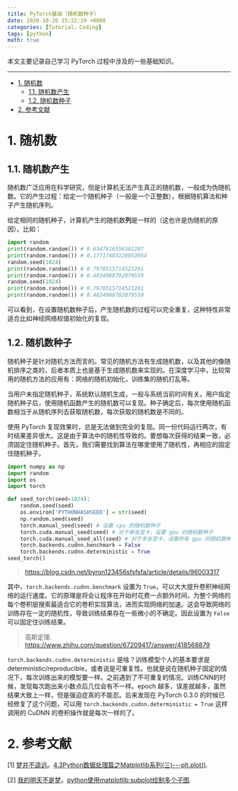 ```yaml
---
title: PyTorch基础（随机数种子）
date: 2020-10-26 15:22:19 +0800
categories: [Tutorial，Coding]
tags: [python]
math: true
---
```


本文主要记录自己学习 PyTorch 过程中涉及的一些基础知识。

<!--more-->

---
- [1. 随机数](#1-随机数)
  - [1.1. 随机数产生](#11-随机数产生)
  - [1.2. 随机数种子](#12-随机数种子)
- [2. 参考文献](#2-参考文献)

# 1. 随机数

## 1.1. 随机数产生

随机数广泛应用在科学研究，但是计算机无法产生真正的随机数，一般成为伪随机数。它的产生过程：给定一个随机种子（一般是一个正整数），根据随机算法和种子产生随机序列。

给定相同的随机种子，计算机产生的随机数**列**是一样的（这也许是伪随机的原因）。比如：

```python
import random
print(random.random()) # 0.6347616556381207
print(random.random()) # 0.17717483228053954
random.seed(1024)
print(random.random()) # 0.7970515714521261
print(random.random()) # 0.4834988702079559
random.seed(1024)
print(random.random()) # 0.7970515714521261
print(random.random()) # 0.4834988702079559
```

可以看到，在设置随机数种子后，产生随机数的过程可以完全重复，这种特性非常适合比如神经网络权值初始化的复现。

## 1.2. 随机数种子

随机种子是针对随机方法而言的。常见的随机方法有生成随机数，以及其他的像随机排序之类的，后者本质上也是基于生成随机数来实现的。在深度学习中，比较常用的随机方法的应用有：网络的随机初始化，训练集的随机打乱等。

当用户未指定随机种子，系统默认随机生成，一般与系统当前时间有关。用户指定随机种子后，使用随机函数产生的随机数可以复现。种子确定后，每次使用随机函数相当于从随机序列去获取随机数，每次获取的随机数是不同的。

使用 PyTorch 复现效果时，总是无法做到完全的复现。同一份代码运行两次，有时结果差异很大。这是由于算法中的随机性导致的。要想每次获得的结果一致，必须固定住随机种子。首先，我们需要找到算法在哪里使用了随机性，再相应的固定住随机种子。

```python
import numpy as np
import random
import os
import torch

def seed_torch(seed=1024):
    random.seed(seed)
    os.environ['PYTHONHASHSEED'] = str(seed)
    np.random.seed(seed)
    torch.manual_seed(seed) # 设置 cpu 的随机数种子
    torch.cuda.manual_seed(seed) # 对于单张显卡，设置 gpu 的随机数种子
    torch.cuda.manual_seed_all(seed) # 对于多张显卡，设置所有 gpu 的随机数种子
    torch.backends.cudnn.benchmark = False
    torch.backends.cudnn.deterministic = True
seed_torch()
```
> https://blog.csdn.net/byron123456sfsfsfa/article/details/96003317

其中，`torch.backends.cudnn.benchmark` 设置为 `True`，可以大大提升卷积神经网络的运行速度。它的原理是将会让程序在开始时花费一点额外时间，为整个网络的每个卷积层搜索最适合它的卷积实现算法，进而实现网络的加速。这会导致网络的训练存在一定的随机性，导致训练结果存在一些微小的不确定。因此设置为 `False` 可以固定住训练结果。

>高斯定理. https://www.zhihu.com/question/67209417/answer/418568879

`torch.backends.cudnn.deterministic` 是啥？训练模型个人的基本要求是 deterministic/reproducible，或者说是可重复性。也就是说在随机种子固定的情况下，每次训练出来的模型要一样。之前遇到了不可重复的情况。训练CNN的时候，发现每次跑出来小数点后几位会有不一样。epoch 越多，误差就越多，虽然结果大致上一样，但是强迫症真的不能忍。后来发现在 PyTorch 0.3.0 的时候已经修复了这个问题，可以用 `torch.backends.cudnn.deterministic = True` 这样调用的 CuDNN 的卷积操作就是每次一样的了。


# 2. 参考文献

[1] [梦并不遥远](https://www.cnblogs.com/zyg123/)。[4.3Python数据处理篇之Matplotlib系列(三)---plt.plot()](https://www.cnblogs.com/zyg123/p/10504633.html).

[2] [我的明天不是梦](https://www.cnblogs.com/xiaoboge/)。[python使用matplotlib:subplot绘制多个子图](https://www.cnblogs.com/xiaoboge/p/9683056.html).